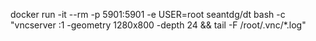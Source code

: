 docker run -it --rm -p 5901:5901 -e USER=root seantdg/dt bash -c "vncserver :1 -geometry 1280x800 -depth 24 && tail -F /root/.vnc/*.log"
